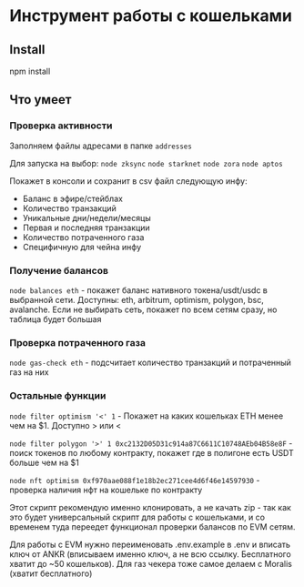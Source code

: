 # Инструмент работы с кошельками

## Install
npm install

## Что умеет

### Проверка активности

Заполняем файлы адресами в папке `addresses`

Для запуска на выбор:
`node zksync`
`node starknet`
`node zora`
`node aptos`

Покажет в консоли и сохранит в csv файл следующую инфу:
* Баланс в эфире/стейблах
* Количество транзакций
* Уникальные дни/недели/месяцы
* Первая и последняя транзакции
* Количество потраченного газа
* Специфичную для чейна инфу

### Получение балансов

`node balances eth` - покажет баланс нативного токена/usdt/usdc в выбранной сети. Доступны: eth, arbitrum, optimism, polygon, bsc, avalanche. Если не выбирать сеть, покажет по всем сетям сразу, но таблица будет большая

### Проверка потраченного газа

`node gas-check eth` - подсчитает количество транзакций и потраченный газ на них

### Остальные функции

`node filter optimism '<' 1` - Покажет на каких кошельках ETH менее чем на $1. Доступно > или <

`node filter polygon '>' 1 0xc2132D05D31c914a87C6611C10748AEb04B58e8F` - поиск токенов по любому контракту, покажет где в полигоне есть USDT больше чем на $1

`node nft optimism 0xf970aae088f1e18b2ec271cee4d6f46e14597930` - проверка наличия нфт на кошельке по контракту


Этот скрипт рекомендую именно клонировать, а не качать zip - так как это будет универсальный скрипт для работы с кошельками, и со временем туда переедет функционал проверки балансов по EVM сетям.

Для работы с EVM нужно переименовать .env.example в .env и вписать ключ от ANKR (вписываем именно ключ, а не всю ссылку. Бесплатного хватит до ~50 кошельков). Для газ чекера тоже самое делаем с Moralis (хватит бесплатного)
